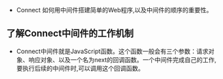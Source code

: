 * Connect 如何用中间件搭建简单的Web程序,以及中间件的顺序的重要性。
  
## 了解Connect中间件的工作机制
* Connect中间件就是JavaScript函数。这个函数一般会有三个参数：请求对象、响应对象、以及一个名为next的回调函数。一个中间件完成自己的工作,要执行后续的中间件时,可以调用这个回调函数。  